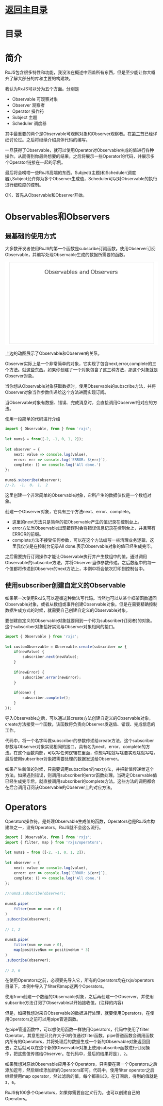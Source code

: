 # [返回主目录](../Readme.md)<!-- omit in toc --> 

# 目录 <!-- omit in toc --> 


# 简介
RxJS包含很多特性和功能，我没法在概述中涵盖所有东西，但是至少能让你大概齐了解大部分的库和主要的构建块。

我认为RxJS可以分为五个方面。分别是
- Observable 可观察对象
- Observer 观察者
- Operator 操作符
- Subject 主题
- Scheduler 调度器


其中最重要的两个是Observable可观察对象和Observer观察者。在[第二节](2.介绍Reactive编程和RxJS.md)已经详细讨论过。之后将继续介绍具体代码的编写。

一旦获得了Observable，就可以使用Operator对Observable生成的值进行各种操作。从而得到你最终想要的结果。之后将展示一些Operator的代码，并展示多个Operator链接在一起的示例。

最后将会唠唠一些RxJS高端的东西。Subject(主题)和Scheduler(调度器),Subject允许你为多个Observer生成值，Scheduler可以对Observable的执行进行细粒度的控制。

OK，首先从Observable和Observer开始。

# Observables和Observers

## 最基础的使用方式

大多数开发者使用RxJS的第一个函数是subscribe订阅函数，使用Observer订阅Observable，并编写处理Observable生成的数据所需要的函数。

![image](image/5.1.gif)

上边的动图展示了Observable和Observer的关系。

Observer实际上是一个非常简单的对象，它实现了包含next,error,complete的三个方法。就这些东西。如果你创建了一个对象包含了这三种方法，那这个对象就是Observer对象。

当你想从Observable对象获取数据时，使用Observable的subscribe方法，并将Observer对象当作参数传递给这个方法进而实现订阅。

当Observable对象有数据、错误、完成消息时，会直接调用Observer相对应的方法。

使用一段简单的代码进行介绍

```ts
import { Observable, from } from 'rxjs';

let nums$ = from([-2, -1, 0, 1, 2]);

let observer = {
    next: value => console.log(value),
    error: err => console.log(`ERROR: ${err}`),
    complete: () => console.log('All done.')
};

nums$.subscribe(observer);
//-2， -1， 0， 1， 2

```
这里创建一个非常简单的Observable对象，它所产生的数据仅仅是一个数组对象。

创建一个Observer对象，它具有三个方法next、error、complete。
- 这里的next方法只是简单的把Observable产生的值记录在控制台上。
- error方法当Observable出现错误时会将错误信息记录在控制台上，并且带有ERROR的前缀。
- complete方法不接受任何参数，可以在这个方法编写一些清理业务逻辑，这里我仅仅是在控制台记录All done.表示Observable对象的值已经生成完毕。

之后需要执行订阅操作才能让Observable执行并产生数组中的值。通过调用Observable的subscribe方法，并将Observer当作参数传递。之后数组中的每一个值都将传递到Observer的next方法上，本例中将会依次打印到控制台中。

## 使用subscriber创建自定义的Observable

如果第一次使用RxJS,可以遵循这种做法写代码。当然也可以从某个框架函数返回Observable对象，或者从数组或事件创建Observable对象。但是在需要精确控制数据生成方式的时候，就需要自己创建自定义的Observable对象。

要创建自定义的Observable对象就要用到一个称为subscriber(订阅者)的对象。这个subscriber对象恰好实现与Observer对象相同的接口。

```ts
import { Observable } from 'rxjs';

let customObservable = Observable.create(subscriber => {
    if(newValue) {
        subscriber.next(newValue);
    }

    if(newError) {
        subscriber.error(newError);
    }

    if(done) {
        subscriber.complete();
    }
});
```
导入Observable之后，可以通过其create方法创建自定义的Observable对象。create方法接受一个函数，该函数将负责向Observer发送值、错误、完成信息的工作。

代码中，将一个名字叫做subscriber的参数传递给create方法，这个subscriber参数与Observer对象实现相同的接口。具有名为next、error、complete的方法。在这个函数内部，可以写任何逻辑在里面，你想写啥就写啥要实现啥就写啥。最后使用subscriber对象把需要处理的数据发送给Observer。

如果产生新值的时候，只需要调用subscriber的next方法，并把新值传递给这个方法。如果遇到错误，则调用subscriber的error函数处理。当确定Observable值已经生成完毕后，就直接调用subscriber的complete方法。这些方法的调用都会在后台调用订阅该Observable的Observer上的对应方法。

# Operators
Operators操作符，是处理Observable生成值的函数，Operators也是RxJS库构建块之一，没有Operators，RxJS就不会这么流行。

```ts
import { Observable, from } from 'rxjs';
import { filter, map } from 'rxjs/operators';

let nums$ = from ([-2, -1, 0, 1, 2]);

let observer = {
    next: value => console.log(value),
    error: err => console.log(`ERROR: ${err}`),
    complete: () => console.log('All done.')
};

//nums$.subscribe(observer);

nums$.pipe(
    filter(num => num > 0)
)
.subscribe(observer);

// 1, 2

nums$.pipe(
    filter(num => num > 0),
    map(positiveNum => positiveNum * 3)
)
.subscribe(observer);

// 3, 6
```

在使用Operators之前，必须要先导入它，所有的Operators均在rxjs/operators目录下，本例中导入了filter和map这两个Operators。

使用from创建一个数组的Observable对象，之后再创建一个Observer，并使用subscribe方法订阅了Observable以开始接收值。(注释的内容)

但是，如果我想对来自Observable的数据进行处理，就要使用Operators，在使用Operators之前可以用pipe管道函数。

在pipe管道函数中，可以想使用函数一样使用Operators，代码中使用了filter Operator。其意思是只允许大于0的值通过filter函数。pipe管道函数会调用函数内所有的Operators，并将处理后的数据生成一个新的Observable对象返回回去，之后就可以在这个新的Observable对象上使用subscribe函数进行订阅操作，把这些值传递给Observer。在代码中，最后的结果将是`1, 2`。

如果我想对原始Observable应用多个Operators，只需要在第一个Operators之后添加逗号，然后继续添加新的Operators即可。代码中，使用filter operator之后继续使用map operator，然过滤后的值，每个都乘以3。在订阅后，得到的值就是`3, 6`。

RxJS有100多个Operators，如果你需要自定义行为，也可以创建自己的Operators。